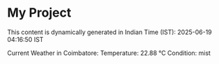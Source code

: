 # My Project

This content is dynamically generated in Indian Time (IST): 2025-06-19 04:16:50 IST


Current Weather in Coimbatore:
Temperature: 22.88 °C
Condition: mist
